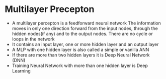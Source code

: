 # Multilayer Precepton
- A multilayer percepton is a feedforward neural network 
The information moves in only one direction forward from the input nodes, through the hidden nodes(if any) and to the output nodes.
There are no cycle or loops in the network 
- It contains an input layer, one or more hidden layer and an output layer 
- A MLP with one hidden layer is also called a simple or vanilla ANN
- If there are more than two hidden layers it is Deep Neural Network (DNN)
- Training Neural Network with more than one hidden layer is Deep Learning
